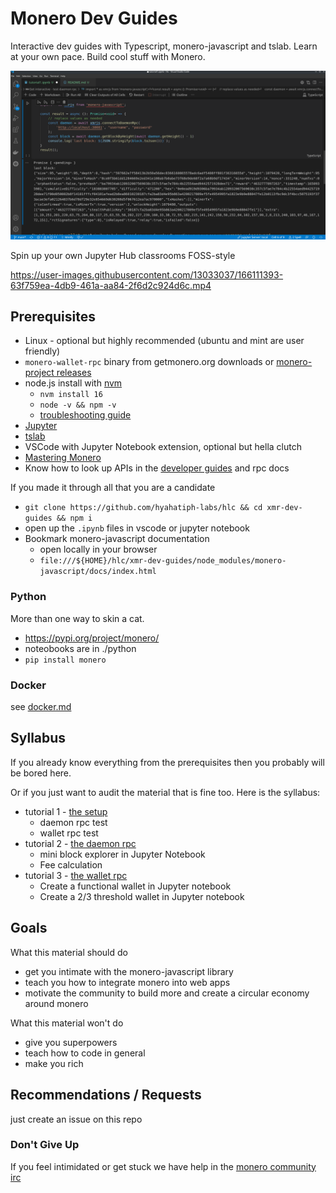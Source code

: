 # Monero Dev Guides

Interactive dev guides with Typescript, monero-javascript and tslab.
Learn at your own pace. Build cool stuff with Monero.

![dev-guide](./xmr-guide.png)


Spin up your own Jupyter Hub classrooms FOSS-style

https://user-images.githubusercontent.com/13033037/166111393-63f759ea-4db9-461a-aa84-2f6d2c924d6c.mp4


## Prerequisites

* Linux - optional but highly recommended (ubuntu and mint are user friendly)
* `monero-wallet-rpc` binary from getmonero.org downloads or [monero-project releases](https://github.com/monero-project/monero/releases/)
* node.js install with [nvm](https://github.com/nvm-sh/nvm)
    * `nvm install 16`
    * `node -v && npm -v`
    * [troubleshooting guide](https://github.com/nvm-sh/nvm#troubleshooting-on-linux)
* [Jupyter](https://jupyter.org/install)
* [tslab](https://github.com/yunabe/tslab)
* VSCode with Jupyter Notebook extension, optional but hella clutch
* [Mastering Monero](https://masteringmonero.com/book/Mastering%20Monero%20First%20Edition%20by%20SerHack%20and%20Monero%20Community.pdf)
* Know how to look up APIs in the [developer guides](https://www.getmonero.org/resources/developer-guides/) and rpc docs

If you made it through all that you are a candidate

* `git clone https://github.com/hyahatiph-labs/hlc && cd xmr-dev-guides && npm i`
* open up the `.ipynb` files in vscode or jupyter notebook
* Bookmark monero-javascript documentation
    * open locally in your browser
    * `file:///${HOME}/hlc/xmr-dev-guides/node_modules/monero-javascript/docs/index.html`

### Python

More than one way to skin a cat.

* https://pypi.org/project/monero/
* noteobooks are in ./python
* `pip install monero`

### Docker

see [docker.md](./docker.md)

## Syllabus

If you already know everything from the prerequisites then you probably will be bored here.

Or if you just want to audit the material that is fine too. Here is the syllabus:
* tutorial 1 - [the setup](./tutorial1.ipynb)
    * daemon rpc test
    * wallet rpc test
* tutorial 2 - [the daemon rpc](./tutorial2.ipynb)
    * mini block explorer in Jupyter Notebook
    * Fee calculation
* tutorial 3 - [the wallet rpc](./tutorial3.ipynb)
    * Create a functional wallet in Jupyter notebook
    * Create a 2/3 threshold wallet in Jupyter notebook

## Goals

What this material should do
* get you intimate with the monero-javascript library
* teach you how to integrate monero into web apps
* motivate the community to build more and create a circular economy around monero

What this material won't do
* give you superpowers
* teach how to code in general
* make you rich

## Recommendations / Requests

just create an issue on this repo

### Don't Give Up

If you feel intimidated or get stuck we have help in the [monero community irc](https://app.element.io/#/room/#monero-community:monero.social)
